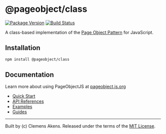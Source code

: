# @pageobject/class

[![Package Version][badge-npm-image]][badge-npm-link]
[![Build Status][badge-travis-image]][badge-travis-link]

A class-based implementation of the [Page Object Pattern][docs-guides-page-object-pattern] for JavaScript.

## Installation

```sh
npm install @pageobject/class
```

## Documentation

Learn more about using PageObjectJS at [pageobject.js.org][docs]

- [Quick Start][docs-quick-start]
- [API References][docs-api-references]
- [Examples][docs-examples]
- [Guides][docs-guides]

---
Built by (c) Clemens Akens. Released under the terms of the [MIT License][license].

[badge-npm-image]: https://img.shields.io/npm/v/@pageobject/class.svg
[badge-npm-link]: https://www.npmjs.com/package/@pageobject/class
[badge-travis-image]: https://travis-ci.org/clebert/pageobject.svg?branch=master
[badge-travis-link]: https://travis-ci.org/clebert/pageobject

[docs]: https://clebert.github.io/pageobject/
[docs-api-references]: https://clebert.github.io/pageobject/api-references/
[docs-examples]: https://clebert.github.io/pageobject/examples/
[docs-guides]: https://clebert.github.io/pageobject/guides/
[docs-guides-page-object-pattern]: https://clebert.github.io/pageobject/guides/page-object-pattern.html
[docs-quick-start]: https://clebert.github.io/pageobject/#quick-start

[license]: https://github.com/clebert/pageobject/blob/master/LICENSE

